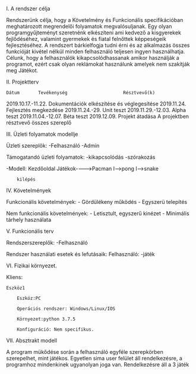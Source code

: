 I. A rendszer célja

Rendszerünk célja, hogy a Követelmény és Funkcionális specifikációban meghatározott megrendelői folyamatok megvalósuljanak.
Egy olyan programgyűjteményt szeretnénk elkészíteni ami kedvező a kisgyerekek fejlődéséhez, valamint gyermekek és fiatal felnőttek képpeségeik fejlesztéséhez.
A rendszert bárkielfogja tudni érni és az alkalmazás összes funkcióját kivétel nélkül minden felhasználó teljesen ingyen használhatja. Célunk, hogy
a felhasználók kikapcsolódhassanak amikor használják a programot, ezért csak olyan reklámokat használunk amelyek nem szakítják meg
Játékot.

II. Projektterv

	Dátum		Tevékenység						Résztvevő(k)
	
2019.10.17.-11.22.	Dokumentációk elkészítése és véglegesítése
2019.11.24.		Fejlesztés megkezdése
2019.11.24.-29.		Unit teszt
2019.11.29.-12.03.	Alpha teszt
2019.11.04.-12.07.	Béta teszt
2019.12.09.		Projekt átadása						A projektben résztvevő összes szereplő

III. Üzleti folyamatok modellje

Üzleti szereplõk:
	-Felhasználó
	-Admin

Támogatandó üzleti folyamatok:
	-kikapcsolódás
	-szórakozás


-Modell:
Kezdőoldal	Játékok---->Pacman
			I-->pong
			I-->snake
		 
		kilépés

IV. Követelmények

   Funkcionális követelmények:
	- Gördülékeny működés
	- Egyszerü telepítés	

   Nem funkcionális követelmények:
	- Letisztult, egyszerű kinézet
	- Minimális tárhely használata

V. Funkcionális terv

Rendszerszereplők:
	-Felhasználó

Rendszer használati esetek és lefutásaik:
	Felhasználó:
		-játék


VI. Fizikai környezet.

Kliens:

	Eszköz1	

		Eszköz:PC
		
		Operációs rendszer: Windows/Linux/IOS
		
		Környezet:python 3.7.5

		Konfiguráció: Nem specifikus.
		
		
VII. Absztrakt modell

A program mükődése során a felhasználó egyféle szerepkörben szerepelhet, mint játékos.
Egyetlen sima user felület áll rendelkezésre, a programhoz mindenkinek ugyanolyan
joga van. Rendelkezésre áll a 3 játék

